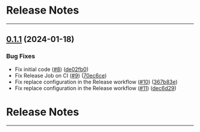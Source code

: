 # Release Notes
---

## [0.1.1](https://github.com/osl-incubator/umlizer/compare/0.1.0...0.1.1) (2024-01-18)


### Bug Fixes

* Fix initial code ([#8](https://github.com/osl-incubator/umlizer/issues/8)) ([de02fb0](https://github.com/osl-incubator/umlizer/commit/de02fb0df74e1c1b6ccf1302154ef6145c068730))
* Fix Release Job on CI ([#9](https://github.com/osl-incubator/umlizer/issues/9)) ([70ec6ce](https://github.com/osl-incubator/umlizer/commit/70ec6ce2072366ca624a965249f6f95e1263578d))
* Fix replace configuration in the Release workflow ([#10](https://github.com/osl-incubator/umlizer/issues/10)) ([367b83e](https://github.com/osl-incubator/umlizer/commit/367b83e34e30b835e5f09540e97ad937587488ec))
* Fix replace configuration in the Release workflow ([#11](https://github.com/osl-incubator/umlizer/issues/11)) ([dec6d29](https://github.com/osl-incubator/umlizer/commit/dec6d2927eddbed173df369c7abb2f3c4c390e71))

# Release Notes

---
